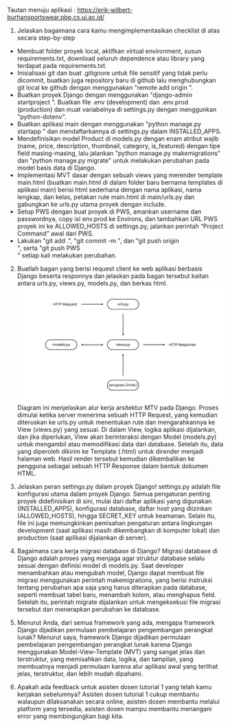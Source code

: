 Tautan menuju aplikasi : https://erik-wilbert-burhansportswear.pbp.cs.ui.ac.id/

1. Jelaskan bagaimana cara kamu mengimplementasikan checklist di atas secara step-by-step
- Membuat folder proyek local, aktifkan virtual environment, susun requirements.txt, download seluruh dependence atau library yang terdapat pada requirements.txt.
- Inisialisasi git dan buat .gitignore untuk file sensitif yang tidak perlu dicommit, buatkan juga repository baru di github lalu menghubungkan git local ke github dengan menggunakan "remote add origin <link menuju repository>".
- Buatkan proyek Django dengan menggunakan "django-admin startproject <nama project>". Buatkan file .env (development) dan .env.prod (production) dan muat variabelnya di settings.py dengan menggunkan "python-dotenv".
- Buatkan aplikasi main dengan menggunakan "python manage.py startapp <nama aplikasi>" dan mendaftarkannya di settings.py dalam INSTALLED_APPS.
- Mendefinisikan model Product di models.py dengan enam atribut wajib (name, price, description, thumbnail, category, is_featured) dengan tipe field masing-masing, lalu jalankan "python manage.py makemigrations" dan "python manage.py migrate" untuk melakukan perubahan pada model basis data di Django.
- Implementasi MVT dasar dengan sebuah views yang merender template main.html (buatkan main.html di dalam folder baru bernama templates di aplikasi main) berisi html sederhana dengan nama aplikasi, nama lengkap, dan kelas, petakan rute main.html di main/urls.py dan gabungkan ke urls.py utama proyek dengan include.
- Setup PWS dengan buat proyek di PWS, amankan username dan passwordnya, copy isi env.prod ke Environs, dan tambahkan URL PWS proyek ini ke ALLOWED_HOSTS di settings.py, jalankan perintah “Project Command” awal dari PWS.
- Lakukan "git add .", "git commit -m <komentar>", dan "git push origin <main branch>", serta "git push PWS <main branch>" setiap kali melakukan perubahan.

2. Buatlah bagan yang berisi request client ke web aplikasi berbasis Django beserta responnya dan jelaskan pada bagan tersebut kaitan antara urls.py, views.py, models.py, dan berkas html.
![Django MVT](./images/bagan_model_mvt.png)
Diagram ini menjelaskan alur kerja arsitektur MTV pada Django. Proses dimulai ketika server menerima sebuah HTTP Request, yang kemudian diteruskan ke urls.py untuk menentukan rute dan mengarahkannya ke View (views.py) yang sesuai. Di dalam View, logika aplikasi dijalankan, dan jika diperlukan, View akan berinteraksi dengan Model (models.py) untuk mengambil atau memodifikasi data dari database. Setelah itu, data yang diperoleh dikirim ke Template (.html) untuk dirender menjadi halaman web. Hasil render tersebut kemudian dikembalikan ke pengguna sebagai sebuah HTTP Response dalam bentuk dokumen HTML.

3. Jelaskan peran settings.py dalam proyek Django! 
settings.py adalah file konfigurasi utama dalam proyek Django. Semua pengaturan penting proyek didefinisikan di sini, mulai dari daftar aplikasi yang digunakan (INSTALLED_APPS), konfigurasi database, daftar host yang diizinkan (ALLOWED_HOSTS), hingga SECRET_KEY untuk keamanan. Selain itu, file ini juga memungkinkan pemisahan pengaturan antara lingkungan development (saat aplikasi masih dikembangkan di komputer lokal) dan production (saat aplikasi dijalankan di server).

4. Bagaimana cara kerja migrasi database di Django?
Migrasi database di Django adalah proses yang menjaga agar struktur database selalu sesuai dengan definisi model di models.py. Saat developer menambahkan atau mengubah model, Django dapat membuat file migrasi menggunakan perintah makemigrations, yang berisi instruksi tentang perubahan apa saja yang harus diterapkan pada database, seperti membuat tabel baru, menambah kolom, atau menghapus field. Setelah itu, perintah migrate dijalankan untuk mengeksekusi file migrasi tersebut dan menerapkan perubahan ke database.

5. Menurut Anda, dari semua framework yang ada, mengapa framework Django dijadikan permulaan pembelajaran pengembangan perangkat lunak? 
Menurut saya, framework Django dijadikan permulaan pembelajaran pengembangan perangkat lunak karena Django menggunakan Model-View-Template (MVT) yang sangat jelas dan terstruktur, yang memisahkan data, logika, dan tampilan, yang membuatnya menjadi permulaan karena alur aplikasi awal yang terlihat jelas, terstruktur, dan lebih mudah dipahami.

6. Apakah ada feedback untuk asisten dosen tutorial 1 yang telah kamu kerjakan sebelumnya?
Asisten dosen tutorial 1 cukup membantu walaupun dilaksanakan secara online, asisten dosen membantu melalui platform yang tersedia, asisten dosen mampu membantu menangani error yang membingungkan bagi kita.